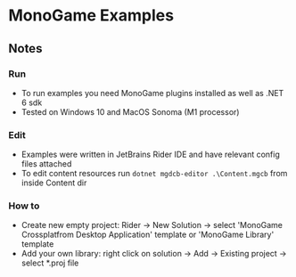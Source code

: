 # MonoGame Examples

## Notes

### Run
- To run examples you need MonoGame plugins installed as well as .NET 6 sdk
- Tested on Windows 10 and MacOS Sonoma (M1 processor)

### Edit
- Examples were written in JetBrains Rider IDE and have relevant config files attached
- To edit content resources run ```dotnet mgdcb-editor .\Content.mgcb``` from inside Content dir

### How to
- Create new empty project: Rider -> New Solution -> select 'MonoGame Crossplatfrom Desktop Application' template or 'MonoGame Library' template
- Add your own library: right click on solution -> Add -> Existing project -> select *.proj file